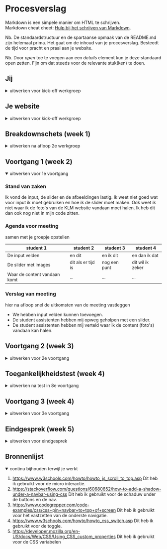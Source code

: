 # Procesverslag
Markdown is een simpele manier om HTML te schrijven.  
Markdown cheat cheet: [Hulp bij het schrijven van Markdown](https://github.com/adam-p/markdown-here/wiki/Markdown-Cheatsheet).

Nb. De standaardstructuur en de spartaanse opmaak van de README.md zijn helemaal prima. Het gaat om de inhoud van je procesverslag. Besteedt de tijd voor pracht en praal aan je website.

Nb. Door *open* toe te voegen aan een *details* element kun je deze standaard open zetten. Fijn om dat steeds voor de relevante stuk(ken) te doen.





## Jij

<details>
<summary>uitwerken voor kick-off werkgroep</summary>

### Auteur:
Femke Bakker

#### Je startniveau:
Blauwe piste

#### Je focus:
Eerst heb ik gekozen voor responsive voor voor de herkansing ben ik toch gegaan voor surface plane
 
</details>





## Je website

<details>
<summary>uitwerken voor kick-off werkgroep</summary>

### Je opdracht:
https://www.klm.nl/

#### Screenshot(s) van de eerste pagina (small screen): 
home page
<img src="images/klm-home.JPG" width="375px" alt="home page KLM website">

#### Screenshot(s) van de tweede pagina (small screen):
KLM corona programma
<img src="images/corona-klm.JPG" width="375px" alt="de corona pagina van KLM">
 
</details>



## Breakdownschets (week 1)

<details>
<summary>uitwerken na afloop 2e werkgroep</summary>

### de hele pagina: 
<img src="images/homePageBreakdownschets.JPG" width="375px" alt="breakdown van de hele pagina">

### dynamisch deel (bijv menu): 
<img src="images/dynamischDeelBreakdownschets.JPG" width="375px" alt="breakdown van een dynamisch deel">

### wellicht nog een dynamisch deel (bijv filter): 
<img src="images/dynamischDeel2Breakdownschets.JPG" width="375px" alt="breakdown van nog een dynamisch deel">

</details>





## Voortgang 1 (week 2)

<details open>
<summary>uitwerken voor 1e voortgang</summary>

### Stand van zaken
Ik vond de input, de slider en de afbeeldingen lastig. Ik weet niet goed wat voor input ik moet gebruiken en hoe ik de slider moet maken. Ook weet ik niet waar ik de foto's van de KLM website vandaan moet halen. Ik heb dit dan ook nog niet in mijn code zitten. 

### Agenda voor meeting
samen met je groepje opstellen

| student 1      | student 2          | student 3    | student 4        |
| ---            | ---                | ---          | ---              |
| De input velden| en dit             | en ik dit    | en dan ik dat    |
| De slider met images | dit als er tijd is | nog een punt | dit wil ik zeker |
| Waar de content vandaan komt        | ...                | ...          | ...              |


### Verslag van meeting
hier na afloop snel de uitkomsten van de meeting vastleggen

- We hebben input velden kunnen toevoegen. 
- De student assistenten hebben mij opweg geholpen met een slider.
- De student assistenten hebben mij verteld waar ik de content (foto's) vandaan kan halen. 
</details>





## Voortgang 2 (week 3)

<details>
<summary>uitwerken voor 2e voortgang</summary>

### Stand van zaken
Ik heb nu de volledige html en een klein begin van de css van de eerste pagina. 
<img src="images/homepageversie1.jpg" width="375px" alt="voortgang homepage klm">




### Agenda voor meeting
samen met je groepje opstellen

| student 1      | student 2          | student 3    | student 4        |
| ---            | ---                | ---          | ---              |
| surface of responsive  | en dit             | en ik dit    | en dan ik dat    |
| 2e pagina css aansluiten | dit als er tijd is | nog een punt | dit wil ik zeker |
| ...            | ...                | ...          | ...              |


### Verslag van meeting
hier na afloop snel de uitkomsten van de meeting vastleggen

- Ik kon helaas deze week niet aanwezig zijn door mijn rijexame en door een operatie aan mijn kaak. Hierdoor loop ik achter op het programma en heb ik nog veel te doen. </details>





## Toegankelijkheidstest (week 4)

<details>
<summary>uitwerken na test in 8e voortgang</summary>

### Bevindingen
Lijst met je bevindingen die in de test naar voren kwamen:
- De screenreader spreekt alles goed uit.
- Met de tab knop op je toetsenbord kun je gemakkelijk door mijn site heen. 
- Buttons moeten duidelijker. 

#### Buttons moeten duidelijker
De buttons waren moeilijk te bereiken voor mensen met een beperking. 

Dit is op te lossen door beter te kijken naar het contrast. 
</details>





## Voortgang 3 (week 4)

<details>
<summary>uitwerken voor 3e voortgang</summary>

### Stand van zaken
Ik ben begonnen aan de 2e pagina en heb de eerste bijna af. <img src="images/homepagefull.png" width="375px" alt="mijn homepage van klm">



### Agenda voor meeting
samen met je groepje opstellen

| student 1      | student 2          | student 3    | student 4        |
| ---            | ---                | ---          | ---              |
| Laatste styling  | en dit             | en ik dit    | en dan ik dat    |
| Hulp met begin 2e pagina | dit als er tijd is | nog een punt | dit wil ik zeker |
| ...            | ...                | ...          | ...              |


### Verslag van meeting
hier na afloop snel de uitkomsten van de meeting vastleggen

- Nadenken over surface of responsive.
- Beautifyer gebruiken.
</details>





## Eindgesprek (week 5)

<details>
<summary>uitwerken voor eindgesprek</summary>

### Stand van zaken
Ik vond dit hele vak lastig. Vooral het responsive. <img src="images/grotenav.png" width="375px" alt="de corona pagina van KLM"</img>
Hier zie je dat de navigatie erg groot wordt wanneer de pagina groter is. Uiteindelijk ben ik voor de herkansing gegaan voor de focus op de surface plane. Dit vond ik beter te doen maar nog steeds wel lastig. 


### Screenshot(s)

<img src="images/homepageEind.png" width="375px" alt="de corona pagina van KLM">

<img src="images/coronaEind.png" width="375px" alt="de corona pagina van KLM">

</details>





## Bronnenlijst

<details open>
<summary>continu bijhouden terwijl je werkt</summary>


1. https://www.w3schools.com/howto/howto_js_scroll_to_top.asp
	Dit heb ik gebruikt voor de micro interactie. 
2. https://stackoverflow.com/questions/60680652/how-to-add-a-shadow-under-a-navbar-using-css
	Dit heb ik gebruikt voor de schaduw under de buttons en de nav. 
3. https://www.codegrepper.com/code-examples/css/css+pin+navbar+to+top+of+screen
	Dit heb ik gebruikt voor het vastzetten van de onderste navigatie. 
4. https://www.w3schools.com/howto/howto_css_switch.asp
	Dit heb ik gebruikt voor de toggle.
5. https://developer.mozilla.org/en-US/docs/Web/CSS/Using_CSS_custom_properties
	Dit heb ik gebruikt voor de CSS variabelen

</details>
